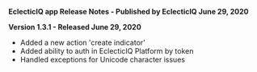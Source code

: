 **EclecticIQ app Release Notes - Published by EclecticIQ June 29, 2020**


**Version 1.3.1 - Released June 29, 2020**

* Added a new action 'create indicator'
* Added ability to auth in EclecticIQ Platform by token
* Handled exceptions for Unicode character issues

